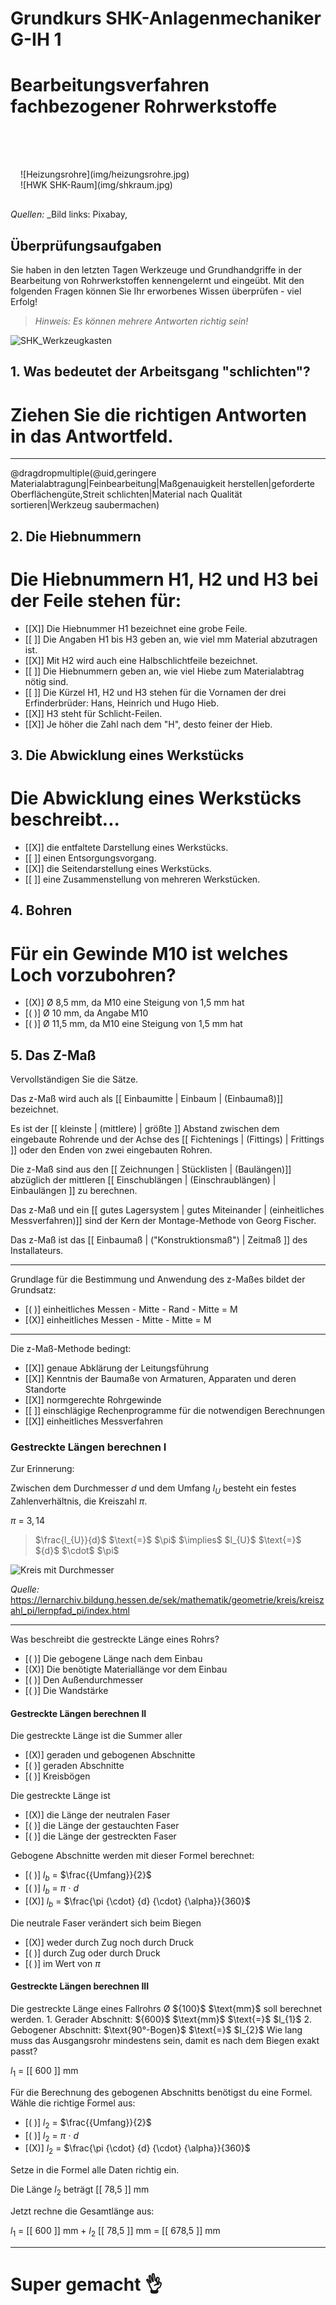 <!--

author:   Hilke Domsch

email:    hilke.domsch@gkz-ev.de

version:  0.0.1

language: de

narrator: Deutsch Male

comment:  Grundkurs Raumausstatter

edit: true
date: 2025-07-21
logo: https://raw.githubusercontent.com/Ifi-DiAgnostiK-Project/LiaScript-Courses/refs/heads/main/courses/img/da_vinci.png
icon: https://raw.githubusercontent.com/Ifi-DiAgnostiK-Project/LiaScript-Courses/refs/heads/main/img/Logo_234px.png

import: https://raw.githubusercontent.com/Ifi-DiAgnostiK-Project/LiaScript_DragAndDrop_Template/refs/heads/main/README.md
import: https://raw.githubusercontent.com/Ifi-DiAgnostiK-Project/LiaScript_DragAndDrop_Template/refs/heads/main/README.md
import: https://raw.githubusercontent.com/Ifi-DiAgnostiK-Project/LiaScript_ImageQuiz/refs/heads/main/README.md

title: Grundkurs SHK-Anlagenmechaniker G-IH 1
tags:
- SHK
- Grundkurs
- Anlagenmechaniker

@style
.flex-container {
    display: flex;[](https://liascript.github.io/LiveEditor/liascript/index.html?#5)
    flex-wrap: wrap; /* Allows the items to wrap as needed */
    align-items: stretch;
    gap: 20px; /* Adds both horizontal and vertical spacing between items */
}

.flex-child { 
    flex: 1;
    margin-right: 20px; /* Adds space between the columns */
}

@media (max-width: 600px) {
    .flex-child {
        flex: 100%; /* Makes the child divs take up the full width on slim devices */
        margin-right: 0; /* Removes the right margin */
    }
}
@end

-->

# Grundkurs SHK-Anlagenmechaniker G-IH 1

Bearbeitungsverfahren fachbezogener Rohrwerkstoffe
===

<section class="flex-container" style="padding: 1rem;">
<div style="padding-top:3rem;">

</div>
<div class="flex-child">
![Heizungsrohre](img/heizungsrohre.jpg) <!-- style="height: 400px" -->
</div>
<div class="flex-child">
![HWK SHK-Raum](img/shkraum.jpg) <!-- style="height: 400px" -->

</div>
</section>

_Quellen:_
_Bild links: Pixabay, 

## Überprüfungsaufgaben


<!--style="font-size: large;font-weight: bold"-->Sie haben in den letzten Tagen Werkzeuge und Grundhandgriffe in der Bearbeitung von Rohrwerkstoffen kennengelernt und eingeübt.


<!--style="font-size: large;font-weight: bold"-->Mit den folgenden Fragen können Sie Ihr erworbenes Wissen überprüfen - viel Erfolg!

>_Hinweis: Es können mehrere Antworten richtig sein!_<!--style="color:blue; font-weight: bolder;"-->


![SHK_Werkzeugkasten](img/werkzeugkasten.jpg)


## 1. Was bedeutet der Arbeitsgang "schlichten"?

Ziehen Sie die richtigen Antworten in das Antwortfeld.
===

----------------------

<!-- data-randomize -->
@dragdropmultiple(@uid,geringere Materialabtragung|Feinbearbeitung|Maßgenauigkeit herstellen|geforderte Oberflächengüte,Streit schlichten|Material nach Qualität sortieren|Werkzeug saubermachen)



## 2. Die Hiebnummern

Die Hiebnummern H1, H2 und H3 bei der Feile stehen für:
===

<!-- data-randomize -->
- [[X]] Die Hiebnummer H1 bezeichnet eine grobe Feile.
- [[ ]] Die Angaben H1 bis H3 geben an, wie viel mm Material abzutragen ist.
- [[X]] Mit H2 wird auch eine Halbschlichtfeile bezeichnet.
- [[ ]] Die Hiebnummern geben an, wie viel Hiebe zum Materialabtrag nötig sind. 
- [[ ]] Die Kürzel H1, H2 und H3 stehen für die Vornamen der drei Erfinderbrüder: Hans, Heinrich und Hugo Hieb. 
- [[X]] H3 steht für Schlicht-Feilen.
- [[X]] Je höher die Zahl nach dem "H", desto feiner der Hieb.

## 3. Die Abwicklung eines Werkstücks

Die Abwicklung eines Werkstücks beschreibt...
===

<!-- data-randomize -->
- [[X]] die entfaltete Darstellung eines Werkstücks.
- [[ ]] einen Entsorgungsvorgang.
- [[X]] die Seitendarstellung eines Werkstücks.
- [[ ]] eine Zusammenstellung von mehreren Werkstücken.


## 4. Bohren

Für ein Gewinde M10 ist welches Loch vorzubohren?
===

<!-- data-randomize -->
- [(X)] Ø 8,5 mm, da M10 eine Steigung von 1,5 mm hat
- [( )] Ø 10 mm, da Angabe M10
- [( )] Ø 11,5 mm, da M10 eine Steigung von 1,5 mm hat


## 5. Das Z-Maß

<!--style="font-size: large;font-weight: bold"-->Vervollständigen Sie die Sätze.


Das z<!--style="color:orange;"-->-<!--style="color:orange;"-->Maß<!--style="color:orange;"--> wird auch als [[ Einbaumitte   |  Einbaum  | (Einbaumaß)]] bezeichnet.

Es ist der [[ kleinste | (mittlere)   |  größte ]] Abstand zwischen dem eingebaute Rohrende und der Achse des [[ Fichtenings | (Fittings)   |  Frittings ]] oder den Enden von zwei eingebauten Rohren. 

Die z<!--style="color:orange;"-->-<!--style="color:orange;"-->Maß<!--style="color:orange;"--> sind aus den [[ Zeichnungen   |  Stücklisten  | (Baulängen)]] abzüglich der mittleren [[ Einschublängen | (Einschraublängen)   |  Einbaulängen ]] zu berechnen. 

Das z<!--style="color:orange;"-->-<!--style="color:orange;"-->Maß<!--style="color:orange;"--> und ein [[ gutes Lagersystem   |  gutes Miteinander  | (einheitliches Messverfahren)]] sind der Kern der Montage-Methode von Georg Fischer. 

Das z<!--style="color:orange;"-->-<!--style="color:orange;"-->Maß<!--style="color:orange;"--> ist das [[ Einbaumaß | ("Konstruktionsmaß")   |  Zeitmaß ]] des Installateurs. 

-----------------------

<!--style="font-size: large;font-weight: bold"-->Grundlage für die Bestimmung und Anwendung des z-Maßes bildet der Grundsatz:

<!-- data-randomize -->
- [( )] einheitliches Messen - Mitte - Rand - Mitte = M
- [(X)] einheitliches Messen - Mitte - Mitte = M

-------------------------

<!--style="font-size: large;font-weight: bold"-->Die z-Maß-Methode bedingt:

<!-- data-randomize -->
- [[X]] genaue Abklärung der Leitungsführung
- [[X]] Kenntnis der Baumaße von Armaturen, Apparaten und deren Standorte
- [[X]] normgerechte Rohrgewinde
- [[ ]] einschlägige Rechenprogramme für die notwendigen Berechnungen
- [[X]] einheitliches Messverfahren

### Gestreckte Längen berechnen I

<!--style="font-size: large;font-weight: bold"-->Zur Erinnerung:

Zwischen dem Durchmesser<!-- style="color: red" --> ${d}$<!-- style="color: red" --> und dem Umfang<!-- style="color: blue" --> $l_{U}$<!-- style="color: blue" --> besteht ein festes Zahlenverhältnis, die Kreiszahl $\pi$.


$\pi$ $\text{=}$ $3,14$


><!--style="font-size: large;font-weight: bold"-->$\frac{l_{U}}{d}$ $\text{=}$ $\pi$ $\implies$ $l_{U}$ $\text{=}$ ${d}$ $\cdot$ $\pi$


<!-- style="width: 350px;" -->
![Kreis mit Durchmesser](img/KreismitDurchmesser.png)

_Quelle:_ https://lernarchiv.bildung.hessen.de/sek/mathematik/geometrie/kreis/kreiszahl_pi/lernpfad_pi/index.html 

-------------

<!--style="font-size: large;font-weight: bold"-->Was beschreibt die gestreckte Länge eines Rohrs?

<!-- data-randomize -->
- [( )] Die gebogene Länge nach dem Einbau
- [(X)] Die benötigte Materiallänge vor dem Einbau
- [( )] Den Außendurchmesser
- [( )] Die Wandstärke

#### Gestreckte Längen berechnen II


Die gestreckte<!--style="font-weight: bold"--> Länge<!--style="font-weight: bold"--> ist die Summer aller 

<!-- data-randomize -->
- [(X)] geraden und gebogenen Abschnitte
- [( )] geraden Abschnitte
- [( )] Kreisbögen


Die gestreckte<!--style="font-weight: bold"--> Länge<!--style="font-weight: bold"--> ist

<!-- data-randomize -->
- [(X)] die Länge der neutralen Faser
- [( )] die Länge der gestauchten Faser
- [( )] die Länge der gestreckten Faser



Gebogene<!--style="font-weight: bold"--> Abschnitte<!--style="font-weight: bold"--> werden mit dieser Formel berechnet:

<!-- data-randomize -->
- [( )] $l_{b}$<!-- style="color: orange" --> $\text{=}$ $\frac{{Umfang}}{2}$<!--style="font-size: large;font-weight: bold"--> 
- [( )] $l_{b}$<!-- style="color: orange" --> $\text{=}$ $\pi$ $\cdot$ ${d}$
- [(X)] $l_{b}$<!-- style="color: orange" --> $\text{=}$ $\frac{\pi {\cdot} {d} {\cdot} {\alpha}}{360}$<!--style="font-size: large;font-weight: bold"--> 



Die neutrale<!--style="font-weight: bold"--> Faser<!--style="font-weight: bold"--> verändert sich beim Biegen

<!-- data-randomize -->
- [(X)] weder durch Zug noch durch Druck
- [( )] durch Zug oder durch Druck
- [( )] im Wert von $\pi$

#### Gestreckte Längen berechnen III

<!--style="font-size: large"-->Die gestreckte Länge eines Fallrohrs Ø ${100}$ $\text{mm}$ soll berechnet werden. 

<!--style="font-size: large"-->1. Gerader Abschnitt: ${600}$ $\text{mm}$ $\text{=}$ $l_{1}$<!-- style="color: orange" -->

<!--style="font-size: large"-->2. Gebogener Abschnitt: $\text{90°-Bogen}$ $\text{=}$ $l_{2}$<!-- style="color: orange" -->

<!--style="font-size: large;font-weight: bold"-->Wie lang muss das Ausgangsrohr mindestens sein, damit es nach dem Biegen exakt passt?

$l_{1}$ $\text{=}$ [[  600  ]] $\text{mm}$

<!--style="font-size: large"-->Für die Berechnung des gebogenen Abschnitts benötigst du eine Formel. Wähle die richtige Formel aus:

<!-- data-randomize -->
- [( )] $l_{2}$<!-- style="color: orange" --> $\text{=}$ $\frac{{Umfang}}{2}$<!--style="font-size: large;font-weight: bold"--> 
- [( )] $l_{2}$<!-- style="color: orange" --> $\text{=}$ $\pi$ $\cdot$ ${d}$
- [(X)] $l_{2}$<!-- style="color: orange" --> $\text{=}$ $\frac{\pi {\cdot} {d} {\cdot} {\alpha}}{360}$<!--style="font-size: large;font-weight: bold"--> 

<!--style="font-size: large"-->Setze in die Formel alle Daten richtig ein.

Die Länge $l_{2}$ beträgt [[  78,5  ]] $\text{mm}$

<!--style="font-size: large"-->Jetzt rechne die Gesamtlänge aus:

$l_{1}$ $\text{=}$ [[  600  ]] $\text{mm}$ $\text{+}$ $l_{2}$  [[  78,5  ]] $\text{mm}$ $\text{=}$ [[  678,5  ]] $\text{mm}$ 

---

Super gemacht 👌
===
